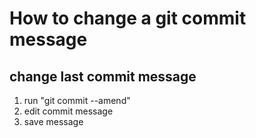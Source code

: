 # How to change a git commit message

## change last commit message
1. run "git commit --amend"
2. edit commit message
3. save message
